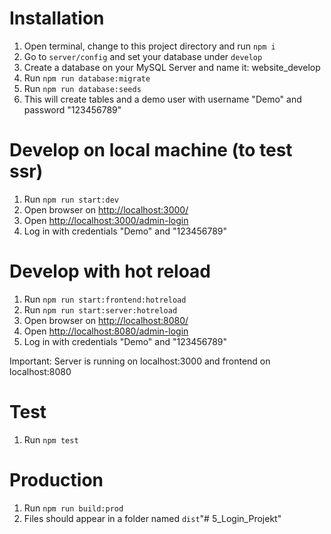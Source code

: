 
# Installation

1. Open terminal, change to this project directory and run `npm i`
2. Go to `server/config` and set your database under `develop`
3. Create a database on your MySQL Server and name it: website_develop
4. Run `npm run database:migrate`
5. Run `npm run database:seeds`
6. This will create tables and a demo user with username "Demo" and password "123456789"

# Develop on local machine (to test ssr)

1. Run `npm run start:dev`
2. Open browser on [http://localhost:3000/](http://localhost:3000/)
3. Open [http://localhost:3000/admin-login](http://localhost:3000/admin-login)
4. Log in with credentials "Demo" and "123456789"

# Develop with hot reload

1. Run `npm run start:frontend:hotreload`
2. Run `npm run start:server:hotreload`
2. Open browser on [http://localhost:8080/](http://localhost:8080/)
3. Open [http://localhost:8080/admin-login](http://localhost:8080/admin-login)
4. Log in with credentials "Demo" and "123456789"

Important: Server is running on localhost:3000 and frontend on localhost:8080

# Test

1. Run `npm test`

# Production 

1. Run `npm run build:prod`
2. Files should appear in a folder named `dist`"# 5_Login_Projekt" 
